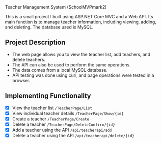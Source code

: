 ﻿Teacher Management System (SchoolMVPmark2)

This is a small project I built using ASP.NET Core MVC and a Web API. Its main function is to manage teacher information, including viewing, adding, and deleting. The database used is MySQL.

## Project Description

- The web page allows you to view the teacher list, add teachers, and delete teachers.
- The API can also be used to perform the same operations.
- The data comes from a local MySQL database.
- API testing was done using curl, and page operations were tested in a browser.

## Implementing Functionality

- [x] View the teacher list `/TeacherPage/List`
- [x] View individual teacher details `/TeacherPage/Show/{id}`
- [x] Create a teacher `/TeacherPage/Create`
- [x] Delete a teacher `/TeacherPage/DeleteConfirm/{id}`
- [x] Add a teacher using the API `/api/teacherapi/add`
- [x] Delete a teacher using the API `/api/teacherapi/delete/{id}`